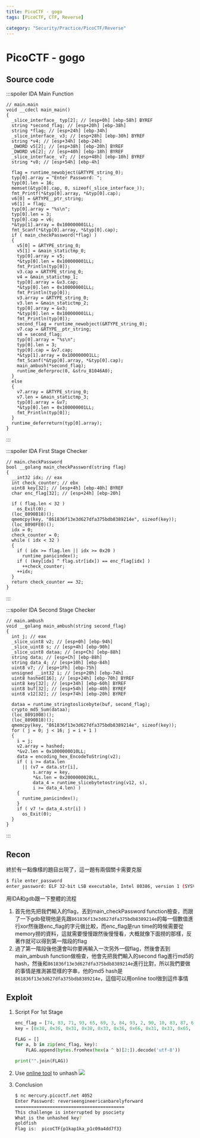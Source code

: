 ```yaml
---
title: PicoCTF - gogo
tags: [PicoCTF, CTF, Reverse]

category: "Security/Practice/PicoCTF/Reverse"
---
```


# PicoCTF - gogo
## Source code
:::spoiler IDA Main Function
```cpp=
// main.main
void __cdecl main_main()
{
  _slice_interface_ typ[2]; // [esp+0h] [ebp-58h] BYREF
  string *second_flag; // [esp+20h] [ebp-38h]
  string *flag; // [esp+24h] [ebp-34h]
  _slice_interface_ v3; // [esp+28h] [ebp-30h] BYREF
  string *v4; // [esp+34h] [ebp-24h]
  _DWORD v5[2]; // [esp+38h] [ebp-20h] BYREF
  _DWORD v6[2]; // [esp+40h] [ebp-18h] BYREF
  _slice_interface_ v7; // [esp+48h] [ebp-10h] BYREF
  string *v8; // [esp+54h] [ebp-4h]

  flag = runtime_newobject(&RTYPE_string_0);
  typ[0].array = "Enter Password: ";
  typ[0].len = 16;
  memset(&typ[0].cap, 0, sizeof(_slice_interface_));
  fmt_Printf(*&typ[0].array, *&typ[0].cap);
  v6[0] = &RTYPE__ptr_string;
  v6[1] = flag;
  typ[0].array = "%s\n";
  typ[0].len = 3;
  typ[0].cap = v6;
  *&typ[1].array = 0x100000001LL;
  fmt_Scanf(*&typ[0].array, *&typ[0].cap);
  if ( main_checkPassword(*flag) )
  {
    v5[0] = &RTYPE_string_0;
    v5[1] = &main_statictmp_0;
    typ[0].array = v5;
    *&typ[0].len = 0x100000001LL;
    fmt_Println(typ[0]);
    v3.cap = &RTYPE_string_0;
    v4 = &main_statictmp_1;
    typ[0].array = &v3.cap;
    *&typ[0].len = 0x100000001LL;
    fmt_Println(typ[0]);
    v3.array = &RTYPE_string_0;
    v3.len = &main_statictmp_2;
    typ[0].array = &v3;
    *&typ[0].len = 0x100000001LL;
    fmt_Println(typ[0]);
    second_flag = runtime_newobject(&RTYPE_string_0);
    v7.cap = &RTYPE__ptr_string;
    v8 = second_flag;
    typ[0].array = "%s\n";
    typ[0].len = 3;
    typ[0].cap = &v7.cap;
    *&typ[1].array = 0x100000001LL;
    fmt_Scanf(*&typ[0].array, *&typ[0].cap);
    main_ambush(*second_flag);
    runtime_deferproc(0, &stru_81046A0);
  }
  else
  {
    v7.array = &RTYPE_string_0;
    v7.len = &main_statictmp_3;
    typ[0].array = &v7;
    *&typ[0].len = 0x100000001LL;
    fmt_Println(typ[0]);
  }
  runtime_deferreturn(typ[0].array);
}
```
:::

:::spoiler IDA First Stage Checker
```cpp=
// main.checkPassword
bool __golang main_checkPassword(string flag)
{
  __int32 idx; // eax
  int check_counter; // ebx
  uint8 key[32]; // [esp+4h] [ebp-40h] BYREF
  char enc_flag[32]; // [esp+24h] [ebp-20h]

  if ( flag.len < 32 )
    os_Exit(0);
  (loc_8090B18)();
  qmemcpy(key, "861836f13e3d627dfa375bdb8389214e", sizeof(key));
  (loc_8090FE0)();
  idx = 0;
  check_counter = 0;
  while ( idx < 32 )
  {
    if ( idx >= flag.len || idx >= 0x20 )
      runtime_panicindex();
    if ( (key[idx] ^ flag.str[idx]) == enc_flag[idx] )
      ++check_counter;
    ++idx;
  }
  return check_counter == 32;
}
```
:::

:::spoiler IDA Second Stage Checker
```cpp=
// main.ambush
void __golang main_ambush(string second_flag)
{
  int j; // eax
  _slice_uint8 v2; // [esp+0h] [ebp-94h]
  _slice_uint8 s; // [esp+4h] [ebp-90h]
  _slice_uint8 dataa; // [esp+Ch] [ebp-88h]
  string data; // [esp+Ch] [ebp-88h]
  string data_4; // [esp+10h] [ebp-84h]
  uint8 v7; // [esp+1Fh] [ebp-75h]
  unsigned __int32 i; // [esp+20h] [ebp-74h]
  uint8 hashed[16]; // [esp+24h] [ebp-70h] BYREF
  uint8 key[32]; // [esp+34h] [ebp-60h] BYREF
  uint8 buf[32]; // [esp+54h] [ebp-40h] BYREF
  uint8 v12[32]; // [esp+74h] [ebp-20h] BYREF

  dataa = runtime_stringtoslicebyte(buf, second_flag);
  crypto_md5_Sum(dataa);
  (loc_8091008)();
  (loc_8090B18)();
  qmemcpy(key, "861836f13e3d627dfa375bdb8389214e", sizeof(key));
  for ( j = 0; j < 16; j = i + 1 )
  {
    i = j;
    v2.array = hashed;
    *&v2.len = 0x1000000010LL;
    data = encoding_hex_EncodeToString(v2);
    if ( i >= data.len
      || (v7 = data.str[i],
          s.array = key,
          *&s.len = 0x2000000020LL,
          data_4 = runtime_slicebytetostring(v12, s),
          i >= data_4.len) )
    {
      runtime_panicindex();
    }
    if ( v7 != data_4.str[i] )
      os_Exit(0);
  }
}
```
:::
## Recon
終於有一點像樣的題目出現了，這一題有兩個關卡需要克服
```bash
$ file enter_password
enter_password: ELF 32-bit LSB executable, Intel 80386, version 1 (SYSV), statically linked, Go BuildID=3-hVI6nMz0HbfIUMSEzq/TkiA8oRk8FHsCuRXIle2/C1my_KvOIt2KUk44LyQs/-XrwOx7UDhcGGdtF5xpG, with debug_info, not stripped
```
用IDA和gdb跟一下整體的流程
1. 首先他先把我們輸入的flag，丟到main_checkPassword function檢查，而跟了一下gdb發現他是先跟`861836f13e3d627dfa375bdb8389214e`的每一個數值進行xor然後跟enc_flag的字元做比較，而enc_flag是run time的時候需要從memory撈的資料，這就需要慢慢跟然後慢慢看，大概就像下面撈的那樣，反著作就可以得到第一階段的flag
2. 過了第一階段後他還會叫你要再輸入一次另外一個flag，然後會丟到main_ambush function做檢查，他會先把我們輸入的second flag進行md5的hash，然後和`861836f13e3d627dfa375bdb8389214e`進行比對，所以我們要做的事情是推測甚麼樣的字串，他的md5 hash是`861836f13e3d627dfa375bdb8389214e`，這個可以用online tool做到這件事情
## Exploit
1. Script For 1st Stage
    ```python
    enc_flag = [74, 83, 71, 93, 65, 69, 3, 84, 93, 2, 90, 10, 83, 87, 69, 13, 5, 0, 93, 85, 84, 16, 1, 14, 65, 85, 87, 75, 69, 80, 70, 1]
    key = [0x38, 0x36, 0x31, 0x38, 0x33, 0x36, 0x66, 0x31, 0x33, 0x65, 0x33, 0x64, 0x36, 0x32, 0x37, 0x64, 0x66, 0x61, 0x33, 0x37, 0x35, 0x62, 0x64, 0x62, 0x38, 0x33, 0x38, 0x39, 0x32, 0x31, 0x34, 0x65]

    FLAG = []
    for a, b in zip(enc_flag, key):
        FLAG.append(bytes.fromhex(hex(a ^ b)[2:]).decode('utf-8'))

    print("".join(FLAG))
    ```
2. Use [online tool](https://md5.gromweb.com/) to unhash
![](https://hackmd.io/_uploads/HkEBMjztn.png)

3. Conclusion
    ```bash
    $ nc mercury.picoctf.net 4052
    Enter Password: reverseengineericanbarelyforward
    =========================================
    This challenge is interrupted by psociety
    What is the unhashed key?
    goldfish
    Flag is:  picoCTF{p1kap1ka_p1c09a4dd7f3}
    ```